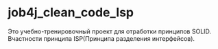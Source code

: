 # job4j_clean_code_lsp
Это учебно-тренировочный проект для отработки принципов SOLID. Вчастности принципа ISP(Принципа разделения интерфейсов).